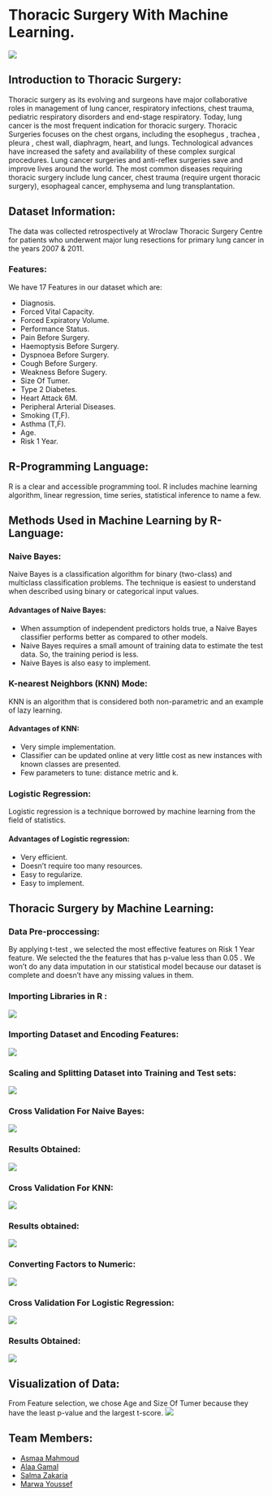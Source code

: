 # Thoracic Surgery With Machine Learning.
![](thoracic.png)
## Introduction to Thoracic Surgery:
Thoracic surgery as its evolving and surgeons have major collaborative roles in management of lung cancer, respiratory infections, chest trauma, pediatric respiratory disorders and end-stage respiratory. Today, lung cancer is the most frequent indication for thoracic surgery. Thoracic Surgeries focuses on the chest organs, including the esophegus , trachea , pleura , chest wall, diaphragm, heart, and lungs. Technological advances have increased the safety and availability of these complex surgical procedures. Lung cancer surgeries and anti-reflex surgeries save and improve lives around the world. The most common diseases requiring thoracic surgery include lung cancer, chest trauma (require urgent thoracic surgery), esophageal cancer, emphysema and lung transplantation.
## Dataset Information:
The data was collected retrospectively at Wroclaw Thoracic Surgery Centre for patients who underwent major lung resections for primary lung cancer in the years 2007 & 2011. 
### Features: 
We have 17 Features in our dataset which are:
* Diagnosis. 
* Forced Vital Capacity.
* Forced Expiratory Volume.
* Performance Status.
* Pain Before Surgery. 
* Haemoptysis Before Surgery.
* Dyspnoea Before Surgery. 
* Cough Before Surgery. 
* Weakness Before Sugery. 
* Size Of Tumer.
* Type 2 Diabetes. 
* Heart Attack 6M. 
* Peripheral Arterial Diseases.
* Smoking (T,F).
* Asthma (T,F).
* Age.
* Risk 1 Year.

## R-Programming Language:
R is a clear and accessible programming tool. R includes machine learning algorithm, linear regression, time series, statistical inference to name a few.

## Methods Used in Machine Learning by R-Language:
### Naive Bayes:
Naive Bayes is a classification algorithm for binary (two-class) and multiclass classification problems. The technique is easiest to understand when described using binary or categorical input values.
#### Advantages of Naive Bayes:
* When assumption of independent predictors holds true, a Naive Bayes classifier performs better as compared to other models.
* Naive Bayes requires a small amount of training data to estimate the
test data. So, the training period is less.
* Naive Bayes is also easy to implement.

### K-nearest Neighbors (KNN) Mode:
KNN is an algorithm that is considered both non-parametric and an example of lazy learning.
#### Advantages of KNN:
* Very simple implementation.
* Classifier can be updated online at very little cost as new instances with known classes are presented.
* Few parameters to tune: distance metric and k.

### Logistic Regression:
Logistic regression is a technique borrowed by machine learning from the field of statistics.
#### Advantages of Logistic regression:
* Very efficient.
* Doesn’t require too many resources.
* Easy to regularize.
* Easy to implement.

## Thoracic Surgery by Machine Learning:

### Data Pre-proccessing: 
By applying t-test , we selected the most effective features on Risk 1 Year feature. We selected the the features that has p-value less than 0.05 . We won’t do any data imputation in our statistical model because our dataset is complete and doesn’t have any missing values in them.

### Importing Libraries in R :
![](libraries.PNG)

### Importing Dataset and Encoding Features:
![](libdataset.png)

### Scaling and Splitting Dataset into Training and Test sets:
![](conversion.png)

### Cross Validation For Naive Bayes:
![](cvnaivebayes.png)

### Results Obtained: 
![](nbresults.PNG)
### Cross Validation For KNN:
![](cvknn.png)

### Results obtained:
![](knnresults.PNG)  

### Converting Factors to Numeric:
![](scaling.png)

### Cross Validation For Logistic Regression:
![](cvlogistic.png)

### Results Obtained: 
![](lrresults.PNG)



## Visualization of Data:
 From Feature selection, we chose Age and Size Of Tumer because they have the least p-value and the largest t-score.
 ![](visualization.PNG)

## Team Members:
* [Asmaa Mahmoud](https://asmaamahmoud12.github.io/Asmaa-Mahmoud/) 
* [Alaa Gamal](https://alaagamal98.github.io/AlaaGamal/) 
* [Salma Zakaria](https://salmazakariia.github.io/Salma-Zakaria/) 
* [Marwa Youssef](https://marwaayosiif.github.io/MarwaYoussef/) 
